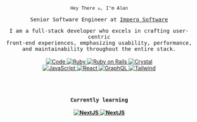 <!-- Intro  -->
<p align="center" style="font-family: ui-monospace,SFMono-Regular,SF Mono,Menlo,Consolas,Liberation Mono,monospace;
    font-size: 12px;">Hey There 👋, I'm Alan
</p>
<p align="center">
  <samp>Senior Software Engineer at <a target="_blank" href="https://imperosoftware.com/">Impero Software</a></samp>
</p>
<p align="center">
  <!-- Organisation  -->
  <samp>
  I am a full-stack developer who excels in crafting user-centric 
  <br>
  front-end experiences, emphasizing usability, performance, 
  <br>
  and maintainability throughout the entire stack.
  </samp>
  <br>
  <br>
  <!-- Programming Languages -->
  <!-- Code logo -->
  <a href="https://github.com/r3id?tab=repositories" target="_blank">
    <img alt="Code" src="https://img.shields.io/badge/-code-FF5B4D?style=flat-square&logo=plex&logoColor=white">
  </a>
  <!-- Ruby -->
  <a href="https://www.ruby-lang.org/en/" target="_blank">
    <img alt="Ruby" src="https://img.shields.io/badge/-ruby-841922?style=flat-square&logo=ruby&logoColor=white">
  </a>
  <!-- Ruby on Rails -->
  <a href="https://rubyonrails.org" target="_blank">
    <img alt="Ruby on Rails" src="https://img.shields.io/badge/-ruby_on_rails-CC0000?style=flat-square&logo=rubyonrails&logoColor=white">
  </a>
  <!-- Crystal -->
  <a href="https://www.crystal-lang.org/" target="_blank">
    <img alt="Crystal" src="https://img.shields.io/badge/-crystal-000000?style=flat-square&logo=crystal&logoColor=white">
  </a>
  <br>
  <!-- JavaScript -->
  <a href="https://www.javascript.com" target="_blank">
    <img alt="JavaScript" src="https://img.shields.io/badge/-javascript-F7DF1E?style=flat-square&logo=javascript&logoColor=black">
  </a>
  <!-- React -->
  <a href="https://reactjs.org" target="_blank">
    <img alt="React" src="https://img.shields.io/badge/-react-333333?style=flat-square&logo=react&logoColor=61DAFB">
  </a>
  <!-- GraphQL -->
  <a href="https://graphql.com" target="_blank">
    <img alt="GraphQL" src="https://img.shields.io/badge/-graphQL-E10098?style=flat-square&logo=graphql&logoColor=white">
  </a>
  <!-- Tailwind -->
  <a href="https://tailwindcss.com" target="_blank">
    <img alt="Tailwind" src="https://img.shields.io/badge/-tailwind-06B6D4?style=flat-square&logo=tailwindcss&logoColor=white">
  </a>
</p>
<br>
<br>
<!-- Intro  -->
<h4 align="center">
  <samp>Currently learning</samp>
  <br><br>
  <a href="https://nextjs.org" target="_blank">
    <img alt="NextJS" src="https://img.shields.io/badge/-nextJS-333333?style=flat-square&logo=nextdotjs&logoColor=white">
  </a>
  <a href="https://www.scrumalliance.org" target="_blank">
    <img alt="NextJS" src="https://img.shields.io/badge/-scrum_alliance-009FDA?style=flat-square&logo=scrumalliance&logoColor=white">
  </a>
</h4>
<br>
